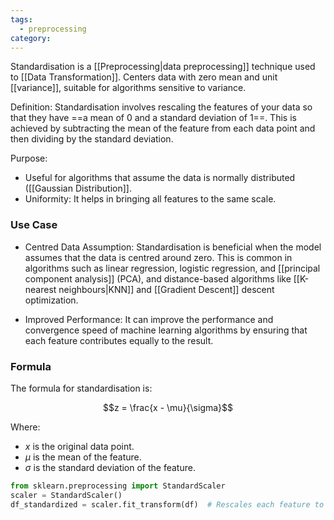```yaml
---
tags:
  - preprocessing
category:
---
```

Standardisation is a [[Preprocessing|data preprocessing]] technique used to [[Data Transformation]]. Centers data with zero mean and unit [[variance]], suitable for algorithms sensitive to variance.

Definition: Standardisation involves rescaling the features of your data so that they have ==a mean of 0 and a standard deviation of 1==. This is achieved by subtracting the mean of the feature from each data point and then dividing by the standard deviation.

Purpose: 
- Useful for algorithms that assume the data is normally distributed ([[Gaussian Distribution]].
- Uniformity: It helps in bringing all features to the same scale.

### Use Case

- Centred Data Assumption: Standardisation is beneficial when the model assumes that the data is centred around zero. This is common in algorithms such as linear regression, logistic regression, and [[principal component analysis]] (PCA), and distance-based algorithms like [[K-nearest neighbours|KNN]] and [[Gradient Descent]] descent optimization.
  
- Improved Performance: It can improve the performance and convergence speed of machine learning algorithms by ensuring that each feature contributes equally to the result.
### Formula

The formula for standardisation is:

$$z = \frac{x - \mu}{\sigma}$$

Where:
- $x$ is the original data point.
- $\mu$ is the mean of the feature.
- $\sigma$ is the standard deviation of the feature.

```python
from sklearn.preprocessing import StandardScaler
scaler = StandardScaler()
df_standardized = scaler.fit_transform(df)  # Rescales each feature to have mean 0 and std deviation 1
```
